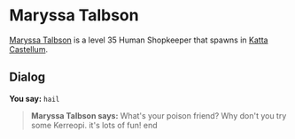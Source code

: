 # Maryssa Talbson



[Maryssa Talbson](/npc/160216) is a level 35 Human Shopkeeper that spawns in [Katta Castellum](/zone/160).



## Dialog

**You say:** `hail`



>**Maryssa Talbson says:** What's your poison friend? Why don't you try some Kerreopi. it's lots of fun!
end
